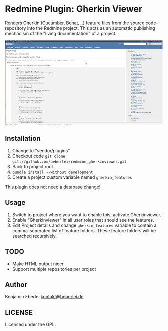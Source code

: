 # Redmine Plugin: Gherkin Viewer

Renders Gherkin (Cucumber, Behat, ..) feature files from the source code-repository into the Redmine project.
This acts as an automatic publishing mechanism of the "living documentation" of a project.

![Behat Example Screen](https://github.com/beberlei/redmine_gherkinviewer/raw/master/screen_behat.png) 

## Installation

1. Change to "vendor/plugins"
2. Checkout code `git clone git://github.com/beberlei/redmine_gherkinviewer.git`
3. Back to project root
4. `bundle install --without development`
5. Create a project custom variable named `gherkin_features`

This plugin does not need a database change!

## Usage

1. Switch to project where you want to enable this, activate Gherkinviewer.
2. Enable "Gherkinviewer" in all user roles that should see the features.
3. Edit Project details and change `gherkin_features` variable to contain a comma-seperated list of feature folders. These feature folders will be searched recursively.

## TODO

* Make HTML output nicer
* Support multiple repositories per project

## Author

Benjamin Eberlei <kontakt@beberlei.de>

## LICENSE

Licensed under the GPL.

